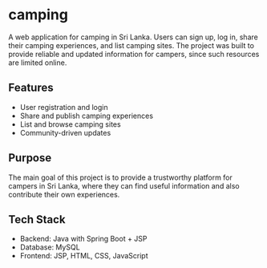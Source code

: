 # camping
A web application for camping in Sri Lanka. Users can sign up, log in, share their camping experiences, and list camping sites. The project was built to provide reliable and updated information for campers, since such resources are limited online.

## Features
- User registration and login  
- Share and publish camping experiences  
- List and browse camping sites  
- Community-driven updates  

## Purpose
The main goal of this project is to provide a trustworthy platform for campers in Sri Lanka, where they can find useful information and also contribute their own experiences.  

## Tech Stack
- Backend: Java with Spring Boot + JSP  
- Database: MySQL  
- Frontend: JSP, HTML, CSS, JavaScript  
